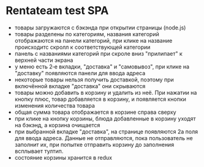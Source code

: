 # Rentateam test SPA

- товары загружаются с бэкэнда при открытии страницы (node.js)
- товары разделены по категориям, названия категорий отображаются на панели категорий, при клике на название происходитс скролл к соответствующей категории
- панель с названиями категорий при скроле вниз "прилипает" к верхней части экрана
- у меню есть 2‑е вкладки, "доставка" и "самовывоз", при клике на "доставку" появляются панели для ввода адреса
- некоторые товары нельзя получить доставкой, поэтому при включённой вкладке "доставка" они скрываются
- товары можно добавить в корзину и удалить из неё. При нажатии на кнопку плюс, товар добавляется в корзину, и появляется кнопки изменения количества товара
- общая сумма товара отображается в корзине справа сверху
- при клике на кнопку корзины, блюда добавленные в корзину уходят на бэкэнд, а корзина очищается
- при выбранной вкладке "доставка", на странице появляются 2а поля для ввода адреса. Данные не отправляются, пока пользователь не заполнит их, при попытке отправить корзину до заполнения всплывает тултип.
- состояние корзины хранится в redux

